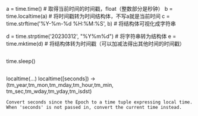 a = time.time() #  取得当前时间的时间戳，float（整数部分是秒钟）
b = time.localtime(a)  # 将时间戳转为时间结构体，不写a就是当前时间
c = time.strftime('%Y-%m-%d %H:%M:%S', b)  # 将结构体可视化成字符串

d = time.strptime('20230312', "%Y%m%d")  # 将字符串转为结构体
e = time.mktime(d)  # 将结构体转为时间戳（可以加减法得出其他时间的时间戳）


##

time.sleep(<second>)

##

localtime(...)
    localtime([seconds]) -> (tm_year,tm_mon,tm_mday,tm_hour,tm_min,
                              tm_sec,tm_wday,tm_yday,tm_isdst)
    
    Convert seconds since the Epoch to a time tuple expressing local time.
    When 'seconds' is not passed in, convert the current time instead.

